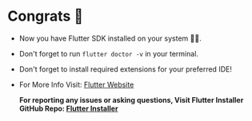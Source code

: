 # Congrats 🎉

- Now you have Flutter SDK installed on your system 💙😎.
- Don't forget to run `flutter doctor -v` in your terminal.
- Don't forget to install required extensions for your preferred IDE!
- For More Info Visit: [Flutter Website](https://flutter.dev/)

  **For reporting any issues or asking questions, Visit Flutter Installer GitHub Repo: [Flutter Installer](https://github.com/YazeedAlKhalaf/Flutter_Installer/)**
